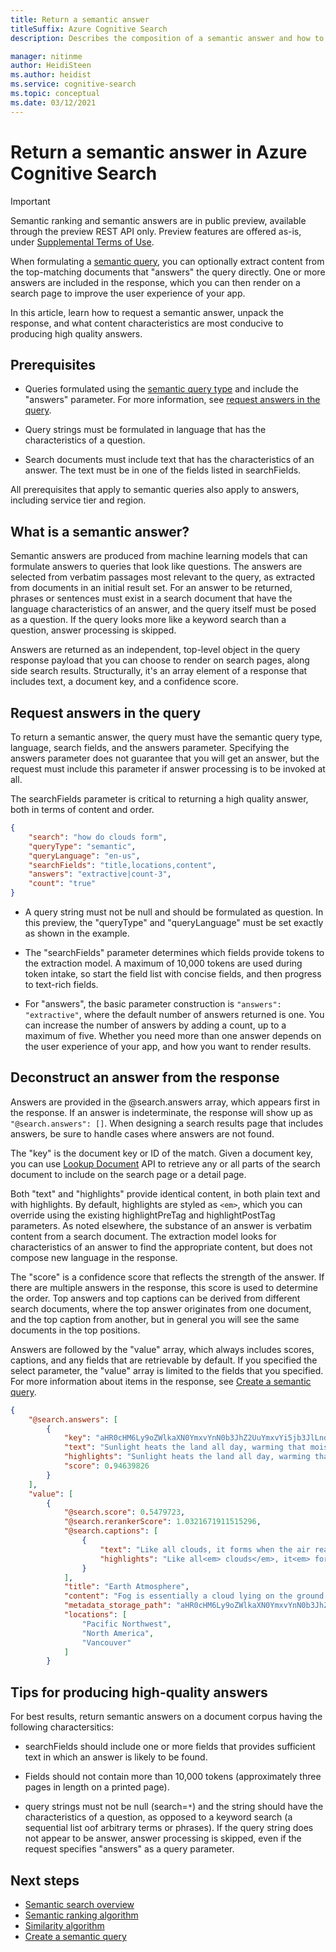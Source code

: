 ```yaml
---
title: Return a semantic answer
titleSuffix: Azure Cognitive Search
description: Describes the composition of a semantic answer and how to obtain answers from a result set.

manager: nitinme
author: HeidiSteen
ms.author: heidist
ms.service: cognitive-search
ms.topic: conceptual
ms.date: 03/12/2021
---
```


# Return a semantic answer in Azure Cognitive Search

> [!IMPORTANT]
> Semantic ranking and semantic answers are in public preview, available through the preview REST API only. Preview features are offered as-is, under [Supplemental Terms of Use](https://azure.microsoft.com/support/legal/preview-supplemental-terms/).

When formulating a [semantic query](semantic-how-to-query-request.md), you can optionally extract content from the top-matching documents that "answers" the query directly. One or more answers are included in the response, which you can then render on a search page to improve the user experience of your app.

In this article, learn how to request a semantic answer, unpack the response, and what content characteristics are most conducive to producing high quality answers.

## Prerequisites

+ Queries formulated using the [semantic query type](semantic-how-to-query-request.md) and include the "answers" parameter. For more information, see [request answers in the query](#query-params).

+ Query strings must be formulated in language that has the characteristics of a question.

+ Search documents must include text that has the characteristics of an answer. The text must be in one of the fields listed in searchFields.

All prerequisites that apply to semantic queries also apply to answers, including service tier and region.

## What is a semantic answer?

Semantic answers are produced from machine learning models that can formulate answers to queries that look like questions. The answers are selected from verbatim passages most relevant to the query, as extracted from documents in an initial result set. For an answer to be returned, phrases or sentences must exist in a search document that have the language characteristics of an answer, and the query itself must be posed as a question. If the query looks more like a keyword search than a question, answer processing is skipped.

Answers are returned as an independent, top-level object in the query response payload that you can choose to render on  search pages, along side search results. Structurally, it's an array element of a response that includes text, a document key, and a confidence score.

<a name="query-params"></a>

## Request answers in the query

To return a semantic answer, the query must have the semantic query type, language, search fields, and the answers parameter. Specifying the answers parameter does not guarantee that you will get an answer, but the request must include this parameter if answer processing is to be invoked at all.

The searchFields parameter is critical to returning a high quality answer, both in terms of content and order.

```json
{
    "search": "how do clouds form",
    "queryType": "semantic",
    "queryLanguage": "en-us",
    "searchFields": "title,locations,content",
    "answers": "extractive|count-3",
    "count": "true"
}
```

+ A query string must not be null and should be formulated as question. In this preview, the "queryType" and "queryLanguage" must be set exactly as shown in the example.

+ The "searchFields" parameter determines which fields provide tokens to the extraction model. A maximum of 10,000 tokens are used during token intake, so start the field list with concise fields, and then progress to text-rich fields.

+ For "answers", the basic parameter construction is `"answers": "extractive"`, where the default number of answers returned is one. You can increase the number of answers by adding a count, up to a maximum of five.  Whether you need more than one answer depends on the user experience of your app, and how you want to render results.

## Deconstruct an answer from the response

Answers are provided in the @search.answers array, which appears first in the response. If an answer is indeterminate, the response will show up as `"@search.answers": []`. When designing a search results page that includes answers, be sure to handle cases where answers are not found.

The "key" is the document key or ID of the match. Given a document key, you can use [Lookup Document](/rest/api/searchservice/lookup-document) API to retrieve any or all parts of the search document to include on the search page or a detail page.

Both "text" and "highlights" provide identical content, in both plain text and with highlights. By default, highlights are styled as `<em>`, which you can override using the existing highlightPreTag and highlightPostTag parameters. As noted elsewhere, the substance of an answer is verbatim content from a search document. The extraction model looks for characteristics of an answer to find the appropriate content, but does not compose new language in the response.

The "score" is a confidence score that reflects the strength of the answer. If there are multiple answers in the response, this score is used to determine the order. Top answers and top captions can be derived from different search documents, where the top answer originates from one document, and the top caption from another, but in general you will see the same documents in the top positions.

Answers are followed by the "value" array, which always includes scores, captions, and any fields that are retrievable by default. If you specified the select parameter, the "value" array is limited to the fields that you specified. For more information about items in the response, see [Create a semantic query](semantic-how-to-query-request.md).

```json
{
    "@search.answers": [
        {
            "key": "aHR0cHM6Ly9oZWlkaXN0YmxvYnN0b3JhZ2UuYmxvYi5jb3JlLndpbmRvd3MubmV0L25hc2EtZWJvb2stMS01MC9wYWdlLTQ1LnBkZg2",
            "text": "Sunlight heats the land all day, warming that moist air and causing it to rise high into the   atmosphere until it cools and condenses into water droplets. Clouds generally form where air is ascending (over land in this case),   but not where it is descending (over the river).",
            "highlights": "Sunlight heats the land all day, warming that moist air and causing it to rise high into the   atmosphere until it cools and condenses into water droplets. Clouds generally form<em> where air is ascending</em> (over land in this case),   but not where it is<em> descending</em> (over the river).",
            "score": 0.94639826
        }
    ],
    "value": [
        {
            "@search.score": 0.5479723,
            "@search.rerankerScore": 1.0321671911515296,
            "@search.captions": [
                {
                    "text": "Like all clouds, it forms when the air reaches its dew point—the temperature at which an air mass is cool enough for its water vapor to condense into liquid droplets. This false-color image shows valley fog, which is common in the Pacific Northwest of North America.",
                    "highlights": "Like all<em> clouds</em>, it<em> forms</em> when the air reaches its dew point—the temperature at    which an air mass is cool enough for its water vapor to condense into liquid droplets. This false-color image shows valley<em> fog</em>, which is common in the Pacific Northwest of North America."
                }
            ],
            "title": "Earth Atmosphere",
            "content": "Fog is essentially a cloud lying on the ground. Like all clouds, it forms when the air reaches its dew point—the temperature at  \n\nwhich an air mass is cool enough for its water vapor to condense into liquid droplets.\n\nThis false-color image shows valley fog, which is common in the Pacific Northwest of North America. On clear winter nights, the \n\nground and overlying air cool off rapidly, especially at high elevations. Cold air is denser than warm air, and it sinks down into the \n\nvalleys. The moist air in the valleys gets chilled to its dew point, and fog forms. If undisturbed by winds, such fog may persist for \n\ndays. The Terra satellite captured this image of foggy valleys northeast of Vancouver in February 2010.\n\n\n",
            "metadata_storage_path": "aHR0cHM6Ly9oZWlkaXN0YmxvYnN0b3JhZ2UuYmxvYi5jb3JlLndpbmRvd3MubmV0L25hc2EtZWJvb2stMS01MC9wYWdlLTQxLnBkZg2",
            "locations": [
                "Pacific Northwest",
                "North America",
                "Vancouver"
            ]
        }
```

## Tips for producing high-quality answers

For best results, return semantic answers on a document corpus having the following charactersitics:

+ searchFields should include one or more fields that provides sufficient text in which an answer is likely to be found.

+ Fields should not contain more than 10,000 tokens (approximately three pages in length on a printed page).

+ query strings must not be null (search=`*`) and the string should have the characteristics of a question, as opposed to a keyword search (a sequential list oof arbitrary terms or phrases). If the query string does not appear to be answer, answer processing is skipped, even if the request specifies "answers" as a query parameter.

## Next steps

+ [Semantic search overview](semantic-search-overview.md)
+ [Semantic ranking algorithm](semantic-ranking.md)
+ [Similarity algorithm](index-ranking-similarity.md)
+ [Create a semantic query](semantic-how-to-query-request.md)